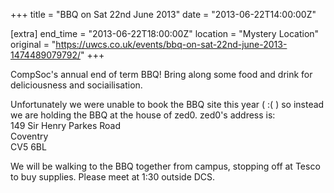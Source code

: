 +++
title = "BBQ on Sat 22nd June 2013"
date = "2013-06-22T14:00:00Z"

[extra]
end_time = "2013-06-22T18:00:00Z"
location = "Mystery Location"
original = "https://uwcs.co.uk/events/bbq-on-sat-22nd-june-2013-1474489079792/"
+++

CompSoc's annual end of term BBQ\! Bring along some food and drink for deliciousness and sociailisation.

Unfortunately we were unable to book the BBQ site this year ( :( ) so instead we are holding the BBQ at the house of zed0. zed0's address is:  
149 Sir Henry Parkes Road  
Coventry  
CV5 6BL

We will be walking to the BBQ together from campus, stopping off at Tesco to buy supplies. Please meet at 1:30 outside DCS.

